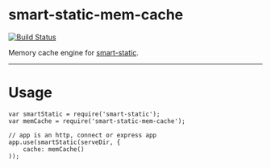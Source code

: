 smart-static-mem-cache
======================

[![Build Status](https://travis-ci.org/trenskow/smart-static-mem-cache.svg?branch=master)](https://travis-ci.org/trenskow/smart-static-mem-cache)

Memory cache engine for [smart-static](https://github.com/trenskow/smart-static.js).

----

# Usage

    var smartStatic = require('smart-static');
    var memCache = require('smart-static-mem-cache');

    // app is an http, connect or express app
    app.use(smartStatic(serveDir, {
        cache: memCache()
    ));
